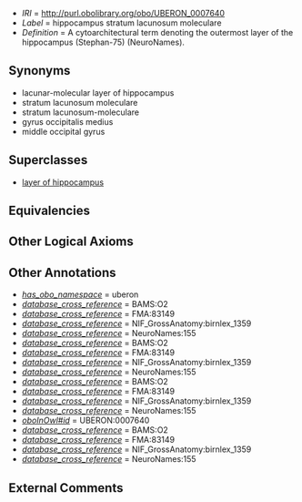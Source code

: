  * *IRI* = http://purl.obolibrary.org/obo/UBERON_0007640
 * *Label* = hippocampus stratum lacunosum moleculare
 * *Definition* = A cytoarchitectural term denoting the outermost layer of the hippocampus (Stephan-75) (NeuroNames).

## Synonyms

 * lacunar-molecular layer of hippocampus
 * stratum lacunosum moleculare
 * stratum lacunosum-moleculare
 * gyrus occipitalis medius
 * middle occipital gyrus

## Superclasses

 * [layer of hippocampus](../../UBERON/05/UBERON_0002305.md)

## Equivalencies


## Other Logical Axioms


## Other Annotations

 * *[has_obo_namespace](../../ce/oboInOwl#hasOBONamespace.md)* = uberon
 * *[database_cross_reference](../../ef/oboInOwl#hasDbXref.md)* = BAMS:O2
 * *[database_cross_reference](../../ef/oboInOwl#hasDbXref.md)* = FMA:83149
 * *[database_cross_reference](../../ef/oboInOwl#hasDbXref.md)* = NIF_GrossAnatomy:birnlex_1359
 * *[database_cross_reference](../../ef/oboInOwl#hasDbXref.md)* = NeuroNames:155
 * *[database_cross_reference](../../ef/oboInOwl#hasDbXref.md)* = BAMS:O2
 * *[database_cross_reference](../../ef/oboInOwl#hasDbXref.md)* = FMA:83149
 * *[database_cross_reference](../../ef/oboInOwl#hasDbXref.md)* = NIF_GrossAnatomy:birnlex_1359
 * *[database_cross_reference](../../ef/oboInOwl#hasDbXref.md)* = NeuroNames:155
 * *[database_cross_reference](../../ef/oboInOwl#hasDbXref.md)* = BAMS:O2
 * *[database_cross_reference](../../ef/oboInOwl#hasDbXref.md)* = FMA:83149
 * *[database_cross_reference](../../ef/oboInOwl#hasDbXref.md)* = NIF_GrossAnatomy:birnlex_1359
 * *[database_cross_reference](../../ef/oboInOwl#hasDbXref.md)* = NeuroNames:155
 * *[oboInOwl#id](../../id/oboInOwl#id.md)* = UBERON:0007640
 * *[database_cross_reference](../../ef/oboInOwl#hasDbXref.md)* = BAMS:O2
 * *[database_cross_reference](../../ef/oboInOwl#hasDbXref.md)* = FMA:83149
 * *[database_cross_reference](../../ef/oboInOwl#hasDbXref.md)* = NIF_GrossAnatomy:birnlex_1359
 * *[database_cross_reference](../../ef/oboInOwl#hasDbXref.md)* = NeuroNames:155

## External Comments

